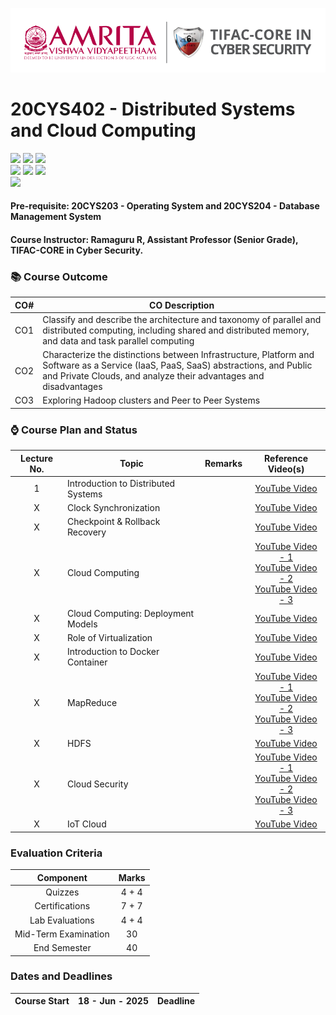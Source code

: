 <p align="center">
    <img src="https://github.com/Amrita-TIFAC-Cyber-Blockchain/.github/blob/main/profile/img/AVV_CYS_Logo.png" alt ="Amrita TIFAC" width="700" />
</p>

# 20CYS402 - Distributed Systems and Cloud Computing
![](https://img.shields.io/badge/Batch-22CYS-lightgreen) ![](https://img.shields.io/badge/UG-blue) ![](https://img.shields.io/badge/Subject-DSCC-blue) <br/>
![](https://img.shields.io/badge/Lecture-2-orange) ![](https://img.shields.io/badge/Practical-3-orange) ![](https://img.shields.io/badge/Credits-3-orange) <br/> ![](https://img.shields.io/badge/Students-72-gold)

#### Pre-requisite: 20CYS203 - Operating System and 20CYS204 - Database Management System

#### Course Instructor:  Ramaguru R, Assistant Professor (Senior Grade), TIFAC-CORE in Cyber Security.

### :books: Course Outcome

| CO#  | CO Description |
|------|----------------|
| CO1 | Classify and describe the architecture and taxonomy of parallel and distributed computing, including shared and distributed memory, and data and task parallel computing |
| CO2 | Characterize the distinctions between Infrastructure, Platform and Software as a Service (IaaS, PaaS, SaaS) abstractions, and Public and Private Clouds, and analyze their advantages and disadvantages |
| CO3 | Exploring Hadoop clusters and Peer to Peer Systems |

### :watch: Course Plan and Status

| **Lecture No.** |  **Topic**                                  | **Remarks**                                      |   **Reference Video(s)** |
|:---------------:|---------------------------------------------|--------------------------------------------------|:-------------------------:|
|     1           | Introduction to Distributed Systems         |                                                  |    [YouTube Video](https://www.youtube.com/watch?v=dX2PSA0si5g) |
|     X           | Clock Synchronization                       |                                                  |    [YouTube Video](https://www.youtube.com/watch?v=wBrjiQXduJY) |
|     X           | Checkpoint & Rollback Recovery             |                                                  |    [YouTube Video](https://www.youtube.com/watch?v=drj5zwhawiY) |
|     X           | Cloud Computing                             |                                                  |    [YouTube Video - 1](https://www.youtube.com/watch?v=NzZXz3fJf6o) <br/> [YouTube Video - 2](https://www.youtube.com/watch?v=SqG-b5E9vHs) <br/> [YouTube Video - 3](https://www.youtube.com/watch?v=lOh2x-UACaU) |
|     X           | Cloud Computing: Deployment Models          |                                                  |    [YouTube Video](https://www.youtube.com/watch?v=4xrYN2Ecmas) |
|     X           | Role of Virtualization                      |                                                  |    [YouTube Video](https://www.youtube.com/watch?v=R4spydpBbYk) |
|     X           | Introduction to Docker Container            |                                                  |    [YouTube Video](https://www.youtube.com/watch?v=ImKcT5G7HaQ) |
|     X           | MapReduce                                   |                                                  |    [YouTube Video - 1](https://www.youtube.com/watch?v=XWNEhv-b2PM) <br/> [YouTube Video - 2](https://www.youtube.com/watch?v=EqYHnB9aNdQ) <br/> [YouTube Video - 3](https://www.youtube.com/watch?v=ENYSofxVJ1U) |
|     X           | HDFS                                        |                                                  |    [YouTube Video](https://www.youtube.com/watch?v=S8Ioz8rDv_Y) |  
|     X           | Cloud Security                              |                                                  |    [YouTube Video - 1](https://www.youtube.com/watch?v=LcAPj95KeSA) <br/> [YouTube Video - 2](https://www.youtube.com/watch?v=5QxzlIESCG4) <br/> [YouTube Video - 3](https://www.youtube.com/watch?v=KOH13vkv6VU) |
|     X           | IoT Cloud                                   |                                                  |    [YouTube Video](https://www.youtube.com/watch?v=gIPdoP8t1lY) |

### Evaluation Criteria

| Component | Marks |
|:---------:|:-----:|
|  Quizzes  | 4 + 4 |
| Certifications | 7 + 7 |
| Lab Evaluations | 4 + 4 | 
| Mid-Term Examination | 30 | 
| End Semester | 40 | 

### Dates and Deadlines

| Course Start | 18 - Jun - 2025 | Deadline | 
|--------------|-----------------|:--------:|

